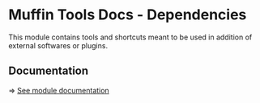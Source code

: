 # Muffin Tools Docs - Dependencies

This module contains tools and shortcuts meant to be used in addition of external softwares or plugins.

## Documentation

=> [See module documentation](./_Documentation/README.md)